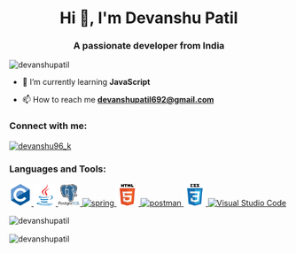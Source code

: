 <h1 align="center">Hi 👋, I'm Devanshu Patil</h1>
<h3 align="center">A passionate developer from India</h3>

<p align="left"> <img src="https://komarev.com/ghpvc/?username=devanshupatil&label=Profile%20views&color=0e75b6&style=flat" alt="devanshupatil" /> </p>

- 🌱 I’m currently learning **JavaScript**

- 📫 How to reach me **devanshupatil692@gmail.com**

<h3 align="left">Connect with me:</h3>
<p align="left">
<a href="https://instagram.com/devanshu96_k" target="blank"><img align="center" src="https://raw.githubusercontent.com/rahuldkjain/github-profile-readme-generator/master/src/images/icons/Social/instagram.svg" alt="devanshu96_k" height="30" width="40" /></a>
</p>

<h3 align="left">Languages and Tools:</h3>
<p align="left"> <a href="https://www.cprogramming.com/" target="_blank" rel="noreferrer"> <img src="https://raw.githubusercontent.com/devicons/devicon/master/icons/c/c-original.svg" alt="c" width="40" height="40"/> </a> <a href="https://www.java.com" target="_blank" rel="noreferrer"> <img src="https://raw.githubusercontent.com/devicons/devicon/master/icons/java/java-original.svg" alt="java" width="40" height="40"/> </a> <a href="https://www.postgresql.org" target="_blank" rel="noreferrer"> <img src="https://raw.githubusercontent.com/devicons/devicon/master/icons/postgresql/postgresql-original-wordmark.svg" alt="postgresql" width="40" height="40"/> </a> <a href="https://spring.io/" target="_blank" rel="noreferrer"> <img src="https://www.vectorlogo.zone/logos/springio/springio-icon.svg" alt="spring" width="40" height="40"/> </a> <a href="https://www.w3.org/html/" target="_blank" rel="noreferrer"> <img src="https://raw.githubusercontent.com/devicons/devicon/master/icons/html5/html5-original-wordmark.svg" alt="html5" width="40" height="40"/> <a href="https://postman.com" target="_blank" rel="noreferrer"> <img src="https://www.vectorlogo.zone/logos/getpostman/getpostman-icon.svg" alt="postman" width="40" height="40"/> </a>  <a href="https://www.w3schools.com/css/" target="_blank" rel="noreferrer"> <img src="https://raw.githubusercontent.com/devicons/devicon/master/icons/css3/css3-original-wordmark.svg" alt="css3" width="40" height="40"/> </a> <a href="https://code.visualstudio.com/" target="_blank" rel="noopener noreferrer"> <img src="https://chris-ayers.com/assets/images/vscode-logo.png" alt="Visual Studio Code" width="40" height="40"/>
</a>
</p>

<p><img align="center" src="https://github-readme-stats.vercel.app/api/top-langs?username=devanshupatil&show_icons=true&theme=dark&locale=en&layout=compact" alt="devanshupatil" /></p>

<p><img align="center" src="https://github-readme-streak-stats.herokuapp.com/?user=devanshupatil&theme=dark" alt="devanshupatil" /></p>
